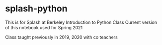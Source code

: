 # splash-python

This is for Splash at Berkeley Introduction to Python Class
Current version of this notebook used for Spring 2021



Class taught previously in 2019, 2020 with co teachers
